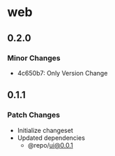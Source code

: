 # web

## 0.2.0

### Minor Changes

- 4c650b7: Only Version Change

## 0.1.1

### Patch Changes

- Initialize changeset
- Updated dependencies
  - @repo/ui@0.0.1
